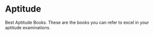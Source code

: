 # Aptitude
Best Aptitude Books.
These are the books you can refer to excel in your aptitude examinations.
